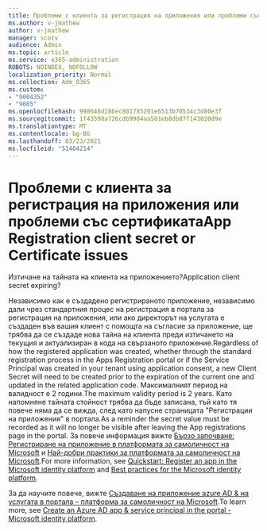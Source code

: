```yaml
---
title: Проблеми с клиента за регистрация на приложения или проблеми със сертификата
ms.author: v-jmathew
author: v-jmathew
manager: scotv
audience: Admin
ms.topic: article
ms.service: o365-administration
ROBOTS: NOINDEX, NOFOLLOW
localization_priority: Normal
ms.collection: Adm_O365
ms.custom:
- "9004352"
- "9685"
ms.openlocfilehash: 990648d286ec801785201e6513b70534c3d80e3f
ms.sourcegitcommit: 1f43598a726cdb9904aa501eb8db87f143020d9e
ms.translationtype: MT
ms.contentlocale: bg-BG
ms.lasthandoff: 03/23/2021
ms.locfileid: "51404214"
---
```

# <a name="app-registration-client-secret-or-certificate-issues"></a><span data-ttu-id="2b543-102">Проблеми с клиента за регистрация на приложения или проблеми със сертификата</span><span class="sxs-lookup"><span data-stu-id="2b543-102">App Registration client secret or Certificate issues</span></span>

<span data-ttu-id="2b543-103">Изтичане на тайната на клиента на приложението?</span><span class="sxs-lookup"><span data-stu-id="2b543-103">Application client secret expiring?</span></span>

<span data-ttu-id="2b543-104">Независимо как е създадено регистрираното приложение, независимо дали чрез стандартния процес на регистрация в портала за регистрация на приложения, или ако директорът на услугата е създаден във вашия клиент с помощта на съгласие за приложение, ще трябва да се създаде нова тайна на клиента преди изтичането на текущия и актуализиран в кода на свързаното приложение.</span><span class="sxs-lookup"><span data-stu-id="2b543-104">Regardless of how the registered application was created, whether through the standard registration process in the Apps Registration portal or if the Service Principal was created in your tenant using application consent, a new Client Secret will need to be created prior to the expiration of the current one and updated in the related application code.</span></span> <span data-ttu-id="2b543-105">Максималният период на валидност е 2 години.</span><span class="sxs-lookup"><span data-stu-id="2b543-105">The maximum validity period is 2 years.</span></span> <span data-ttu-id="2b543-106">Като напомняне тайната стойност трябва да бъде записана, тъй като тя повече няма да се вижда, след като напусне страницата "Регистрации на приложения" в портала.</span><span class="sxs-lookup"><span data-stu-id="2b543-106">As a reminder the secret value must be recorded as it will no longer be visible after leaving the App registrations page in the portal.</span></span> <span data-ttu-id="2b543-107">За повече информация вижте [Бързо започване: Регистриране на приложение в платформата за самоличност на Microsoft](https://docs.microsoft.com/azure/active-directory/develop/quickstart-register-app) и [Най-добри практики за платформата за самоличност на Microsoft](https://docs.microsoft.com/azure/active-directory/develop/identity-platform-integration-checklist#security).</span><span class="sxs-lookup"><span data-stu-id="2b543-107">For more information, see [Quickstart: Register an app in the Microsoft identity platform](https://docs.microsoft.com/azure/active-directory/develop/quickstart-register-app) and [Best practices for the Microsoft identity platform](https://docs.microsoft.com/azure/active-directory/develop/identity-platform-integration-checklist#security).</span></span>

<span data-ttu-id="2b543-108">За да научите повече, вижте [Създаване на приложение azure AD & на услугата в портала – платформа за самоличност на Microsoft](https://docs.microsoft.com/azure/active-directory/develop/howto-create-service-principal-portal).</span><span class="sxs-lookup"><span data-stu-id="2b543-108">To learn more, see [Create an Azure AD app & service principal in the portal - Microsoft identity platform](https://docs.microsoft.com/azure/active-directory/develop/howto-create-service-principal-portal).</span></span>
